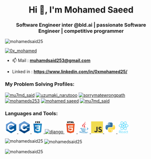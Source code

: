 <h1 align="center">Hi 👋, I'm Mohamed Saeed</h1>
<h3 align="center">Software Engineer inter @bld.ai | passionate Software Engineer | competitive programmer</h3>

<p align="left"> <img src="https://komarev.com/ghpvc/?username=mohamedsaid25&label=Profile%20views&color=0e75b6&style=flat" alt="mohamedsaid25" /> </p>

<p align="left"> <a href="https://twitter.com/0x_mohamed" target="blank"><img src="https://img.shields.io/twitter/follow/0x_mohamed?logo=twitter&style=for-the-badge" alt="0x_mohamed" /></a> </p>

- 📫 Mail : **muhamdsaid253@gmail.com**

- Linked in : **https://www.linkedin.com/in/0xmohamed25/**

<h3 align="left">My Problem Solving Profiles:</h3>
<p align="left">
<a href="https://www.codechef.com/users/mu7md_said" target="blank"><img align="center" src="https://cdn.jsdelivr.net/npm/simple-icons@3.1.0/icons/codechef.svg" alt="mu7md_said" height="30" width="40" /></a>
<a href="https://www.hackerrank.com/uzumaki_narutooo" target="blank"><img align="center" src="https://raw.githubusercontent.com/rahuldkjain/github-profile-readme-generator/master/src/images/icons/Social/hackerrank.svg" alt="uzumaki_narutooo" height="30" width="40" /></a>
<a href="https://codeforces.com/profile/sorrymatewrongpath" target="blank"><img align="center" src="https://raw.githubusercontent.com/rahuldkjain/github-profile-readme-generator/master/src/images/icons/Social/codeforces.svg" alt="sorrymatewrongpath" height="30" width="40" /></a>
<a href="https://www.leetcode.com/mohameds253" target="blank"><img align="center" src="https://raw.githubusercontent.com/rahuldkjain/github-profile-readme-generator/master/src/images/icons/Social/leet-code.svg" alt="mohameds253" height="30" width="40" /></a>
<a href="https://www.hackerearth.com/mohamed saeed" target="blank"><img align="center" src="https://raw.githubusercontent.com/rahuldkjain/github-profile-readme-generator/master/src/images/icons/Social/hackerearth.svg" alt="mohamed saeed" height="30" width="40" /></a>
<a href="https://www.topcoder.com/members/mu7md_said" target="blank"><img align="center" src="https://raw.githubusercontent.com/rahuldkjain/github-profile-readme-generator/master/src/images/icons/Social/topcoder.svg" alt="mu7md_said" height="30" width="40" /></a>
</p>

<h3 align="left">Languages and Tools:</h3>
<p align="left"> <a href="https://www.cprogramming.com/" target="_blank" rel="noreferrer"> <img src="https://raw.githubusercontent.com/devicons/devicon/master/icons/c/c-original.svg" alt="c" width="40" height="40"/> </a> <a href="https://www.w3schools.com/cpp/" target="_blank" rel="noreferrer"> <img src="https://raw.githubusercontent.com/devicons/devicon/master/icons/cplusplus/cplusplus-original.svg" alt="cplusplus" width="40" height="40"/> </a> <a href="https://www.w3schools.com/css/" target="_blank" rel="noreferrer"> <img src="https://raw.githubusercontent.com/devicons/devicon/master/icons/css3/css3-original-wordmark.svg" alt="css3" width="40" height="40"/> </a> <a href="https://www.djangoproject.com/" target="_blank" rel="noreferrer"> <img src="https://cdn.worldvectorlogo.com/logos/django.svg" alt="django" width="40" height="40"/> </a> <a href="https://www.w3.org/html/" target="_blank" rel="noreferrer"> <img src="https://raw.githubusercontent.com/devicons/devicon/master/icons/html5/html5-original-wordmark.svg" alt="html5" width="40" height="40"/> </a> <a href="https://www.java.com" target="_blank" rel="noreferrer"> <img src="https://raw.githubusercontent.com/devicons/devicon/master/icons/java/java-original.svg" alt="java" width="40" height="40"/> </a> <a href="https://developer.mozilla.org/en-US/docs/Web/JavaScript" target="_blank" rel="noreferrer"> <img src="https://raw.githubusercontent.com/devicons/devicon/master/icons/javascript/javascript-original.svg" alt="javascript" width="40" height="40"/> </a> <a href="https://www.python.org" target="_blank" rel="noreferrer"> <img src="https://raw.githubusercontent.com/devicons/devicon/master/icons/python/python-original.svg" alt="python" width="40" height="40"/> </a> <a href="https://reactjs.org/" target="_blank" rel="noreferrer"> <img src="https://raw.githubusercontent.com/devicons/devicon/master/icons/react/react-original-wordmark.svg" alt="react" width="40" height="40"/> </a> </p>

<p><img align="left" src="https://github-readme-stats.vercel.app/api/top-langs?username=mohamedsaid25&show_icons=true&locale=en&layout=compact" alt="mohamedsaid25" /></p>

<p>&nbsp;<img align="center" src="https://github-readme-stats.vercel.app/api?username=mohamedsaid25&show_icons=true&locale=en" alt="mohamedsaid25" /></p>

<p><img align="center" src="https://github-readme-streak-stats.herokuapp.com/?user=mohamedsaid25&" alt="mohamedsaid25" /></p>

